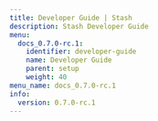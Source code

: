 ```yaml
---
title: Developer Guide | Stash
description: Stash Developer Guide
menu:
  docs_0.7.0-rc.1:
    identifier: developer-guide
    name: Developer Guide
    parent: setup
    weight: 40
menu_name: docs_0.7.0-rc.1
info:
  version: 0.7.0-rc.1
---
```


